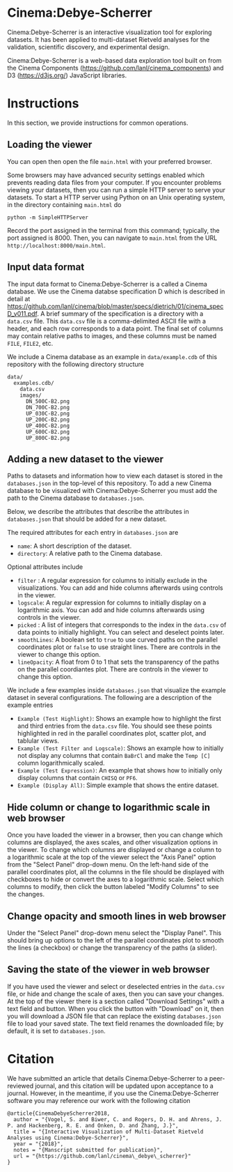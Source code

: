 # Cinema:Debye-Scherrer

Cinema:Debye-Scherrer is an interactive visualization tool for exploring datasets.
It has been applied to multi-dataset Rietveld analyses for the validation, scientific discovery, and experimental design.

Cinema:Debye-Scherrer is a web-based data exploration tool built on from the Cinema Components (https://github.com/lanl/cinema_components) and D3 (https://d3js.org/) JavaScript libraries.

# Instructions

In this section, we provide instructions for common operations.

## Loading the viewer

You can open then open the file ``main.html`` with your preferred browser.

Some browsers may have advanced security settings enabled which prevents reading data files from your computer.
If you encounter problems viewing your datasets, then you can run a simple HTTP server to serve your datasets.
To start a HTTP server using Python on an Unix operating system, in the directory containing ``main.html`` do
```
python -m SimpleHTTPServer
```
Record the port assigned in the terminal from this command; typically, the port assigned is 8000.
Then, you can navigate to ``main.html`` from the URL ``http://localhost:8000/main.html``.

## Input data format

The input data format to Cinema:Debye-Scherrer is a called a Cinema database.
We use the Cinema databse specification D which is described in detail at https://github.com/lanl/cinema/blob/master/specs/dietrich/01/cinema_specD_v011.pdf.
A brief summary of the specification is a directory with a ``data.csv`` file.
This ``data.csv`` file is a comma-delimited ASCII file with a header, and each row corresponds to a data point.
The final set of columns may contain relative paths to images, and these columns must be named ``FILE``, ``FILE2``, etc.

We include a Cinema database as an example in ``data/example.cdb`` of this repository with the following directory structure
```
data/
  examples.cdb/
    data.csv
    images/
      DN_500C-B2.png
      DN_700C-B2.png
      UP_030C-B2.png
      UP_200C-B2.png
      UP_400C-B2.png
      UP_600C-B2.png
      UP_800C-B2.png
```

## Adding a new dataset to the viewer

Paths to datasets and information how to view each dataset is stored in the ``databases.json`` in the top-level of this repository.
To add a new Cinema database to be visualized with Cinema:Debye-Scherrer you must add the path to the Cinema database to ``databases.json``.

Below, we describe the attributes that describe the attributes in ``databases.json`` that should be added for a new dataset.

The required attributes for each entry in ``databases.json`` are
  * ``name``: A short description of the dataset.
  * ``directory``: A relative path to the Cinema database.

Optional attributes include
  * ``filter`` : A regular expression for columns to initially exclude in the visualizations. You can add and hide columns afterwards using controls in the viewer.
  * ``logscale``: A regular expression for columns to initially display on a logarithmic axis. You can add and hide columns afterwards using controls in the viewer.
  * ``picked`` : A list of integers that corresponds to the index in the ``data.csv`` of data points to initially highlight. You can select and deselect points later.
  * ``smoothLines``: A boolean set to ``true`` to use curved paths on the parallel coordinates plot or ``false`` to use straight lines. There are controls in the viewer to change this option.
  * ``lineOpacity``: A float from 0 to 1 that sets the transparency of the paths on the parallel coordiantes plot. There are controls in the viewer to change this option.

We include a few examples inside ``databases.json`` that visualize the example dataset in several configurations.
The following are a description of the example entries
  * ``Example (Test Highlight)``: Shows an example how to highlight the first and third entries from the ``data.csv`` file. You should see these points highlighted in red in the parallel coordinates plot, scatter plot, and tablular views.
  * ``Example (Test Filter and Logscale)``: Shows an example how to initially not display any columns that contain ``BaBrCl`` and make the ``Temp [C]`` column logarithmically scaled.
  * ``Example (Test Expression)``: An example that shows how to initially only display columns that contain ``CHISQ`` or ``PF6``.
  * ``Example (Display All)``: Simple example that shows the entire dataset.

## Hide column or change to logarithmic scale in web browser

Once you have loaded the viewer in a browser, then you can change which columns are displayed, the axes scales, and other visualization options in the viewer.
To change which columns are displayed or change a column to a logarithmic scale at the top of the viewer select the "Axis Panel" option from the "Select Panel" drop-down menu.
On the left-hand side of the parallel coordinates plot, all the columns in the file should be displayed with checkboxes to hide or convert the axes to a logarithmic scale.
Select which columns to modify, then click the button labeled "Modify Columns" to see the changes.

## Change opacity and smooth lines in web browser

Under the "Select Panel" drop-down menu select the "Display Panel".
This should bring up options to the left of the parallel coordinates plot to smooth the lines (a checkbox) or change the transparency of the paths (a slider).

## Saving the state of the viewer in web browser

If you have used the viewer and select or deselected entries in the ``data.csv`` file, or hide and change the scale of axes, then you can save your changes.
At the top of the viewer there is a section called "Download Settings" with a text field and button.
When you click the button with "Download" on it, then you will download a JSON file that can replace the existing ``databases.json`` file to load your saved state.
The text field renames the downloaded file; by default, it is set to ``databases.json``.

# Citation

We have submitted an article that details Cinema:Debye-Scherrer to a peer-reviewed journal, and this citation will be updated upon acceptance to a journal.
However, in the meantime, if you use the Cinema:Debye-Scherrer software you may reference our work with the following citation
```
@article{CinemaDebyeScherrer2018,
  author = "{Vogel, S. and Biwer, C. and Rogers, D. H. and Ahrens, J. P. and Hackenberg, R. E. and Onken, D. and Zhang, J.}",
  title = "{Interactive Visualization of Multi-Dataset Rietveld Analyses using Cinema:Debye-Scherrer}",
  year = "{2018}",
  notes = "{Manscript submitted for publication}",
  url = "{https://github.com/lanl/cinema\_debye\_scherrer}"
}
```
